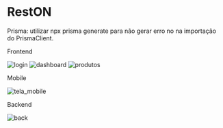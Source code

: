 # RestON

Prisma: utilizar npx prisma generate para não gerar erro no na importação do PrismaClient.

Frontend

![login](https://user-images.githubusercontent.com/59449334/205079789-4df40560-40b8-4158-8c85-4c9a0cd580dc.jpg)
![dashboard](https://user-images.githubusercontent.com/59449334/205079813-c90069db-5266-4364-92fd-b8032b470350.jpg)
![produtos](https://user-images.githubusercontent.com/59449334/205079819-44e4b94c-e949-45d6-9472-c7ca28abdd05.jpg)

Mobile

![tela_mobile](https://user-images.githubusercontent.com/59449334/205085912-5b682f30-456f-4ccd-aac4-3e256b9b4d14.png)

Backend

![back](https://user-images.githubusercontent.com/59449334/205081008-c2489a41-f0e2-4a9a-8a33-e638547917c5.jpg)
